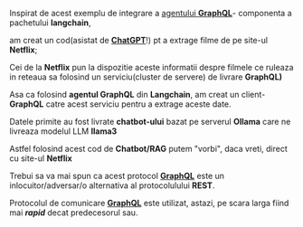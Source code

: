 

Inspirat de acest exemplu de integrare a [agentului **GraphQL**](https://python.langchain.com/v0.2/docs/integrations/tools/graphql/)- componenta a pachetului **langchain**,

am creat un cod(asistat de [**ChatGPT**](https://chatgpt.com/c/3da6507c-193f-4af5-a162-b775cb780d0a)!) pt a extrage filme de pe site-ul **Netflix**;

Cei de la **Netflix** pun la dispozitie aceste informatii despre filmele ce ruleaza in reteaua sa folosind un serviciu(cluster de servere) de livrare **GraphQL)**

Asa ca folosind **agentul GraphQL** din **Langchain**, am creat un client-**GraphQL** catre acest serviciu pentru a extrage aceste date.

Datele primite au fost livrate **chatbot-ului** bazat pe serverul **Ollama** care ne livreaza modelul LLM **llama3**

Astfel folosind acest cod de **Chatbot/RAG** putem "vorbi", daca vreti, direct cu site-ul **Netflix**

Trebui sa va mai spun ca acest protocol [**GraphQL**](https://en.wikipedia.org/wiki/GraphQL) este un inlocuitor/adversar/o alternativa al protocolulului **REST**.

Protocolul de comunicare [**GraphQL**](https://en.wikipedia.org/wiki/GraphQL) este utilizat, astazi, pe scara larga fiind mai ***rapid*** decat predecesorul sau.
